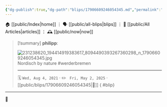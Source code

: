 ```yaml
---
{"dg-publish":true,"dg-path":"blips/17906609246054345.md","permalink":"/blips/17906609246054345/","title":"philipp on instagram @ 2021-08-04"}
---
```



<div class="transclusion internal-embed is-loaded"><div class="markdown-embed">




🏠 [[public/Index\|home]]  ⋮ 🗣️ [[public/all-blips\|blips]] ⋮  📝 [[public/All Articles\|articles]]  ⋮ 🕰️ [[public/now\|now]]


</div></div>


> [!summary] **philipp**:
>
> ![231238620_194414919383617_8094490393267360298_n_17906609246054345.jpg](/img/user/attachments/231238620_194414919383617_8094490393267360298_n_17906609246054345.jpg)
> Nordisch by nature #werderbremen
> - - -
>
> 🗓️ <code>Wed, Aug 4, 2021</code>  · ✏️ <code> Fri, May 2, 2025</code>  · [[public/blips/17906609246054345\|🔗]]
{ #blip}


- - -

 👾
